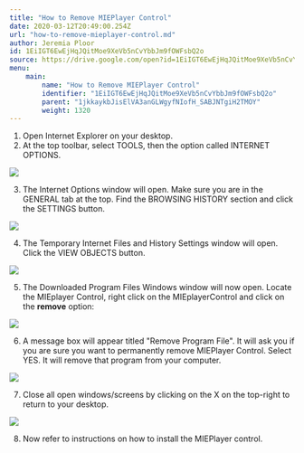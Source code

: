 ```yaml
---
title: "How to Remove MIEPlayer Control"
date: 2020-03-12T20:49:00.254Z
url: "how-to-remove-mieplayer-control.md"
author: Jeremia Ploor
id: 1EiIGT6EwEjHqJQitMoe9XeVb5nCvYbbJm9fOWFsbQ2o
source: https://drive.google.com/open?id=1EiIGT6EwEjHqJQitMoe9XeVb5nCvYbbJm9fOWFsbQ2o
menu:
    main:
        name: "How to Remove MIEPlayer Control"
        identifier: "1EiIGT6EwEjHqJQitMoe9XeVb5nCvYbbJm9fOWFsbQ2o"
        parent: "1jkkaykbJisElVA3anGLWgyfNIofH_SABJNTgiH2TMOY"
        weight: 1320
---
```

1. Open Internet Explorer on your desktop.
2. At the top toolbar, select TOOLS, then the option called INTERNET OPTIONS.



![](external_files/93252d485abb41de64c6b984c3b4dddf.png)



3. The Internet Options window will open. Make sure you are in the GENERAL tab at the top. Find the BROWSING HISTORY section and click the SETTINGS button.



![](external_files/68c5f84e9848e87642c2e7ace25984b8.png)



4. The Temporary Internet Files and History Settings window will open. Click the VIEW OBJECTS button.



![](external_files/a5f1bceba0e4f9bff2c8d8f09908c7fb.png)



5. The Downloaded Program Files Windows window will now open. Locate the MIEplayer Control, right click on the MIEplayerControl and click on the <strong>remove</strong> option:



![](external_files/63dee6232a9bb42a38ebfb0a1058c548.png)



6. A message box will appear titled "Remove Program File". It will ask you if you are sure you want to permanently remove MIEPlayer Control. Select YES. It will remove that program from your computer.



![](external_files/6a1118a997ebfdaa02cdd43e437e739c.png)



7. Close all open windows/screens by clicking on the X on the top-right to return to your desktop.



![](external_files/34a230da8615995388ef32b3ed11c7d0.png)



8. Now refer to instructions on how to install the MIEPlayer control.
